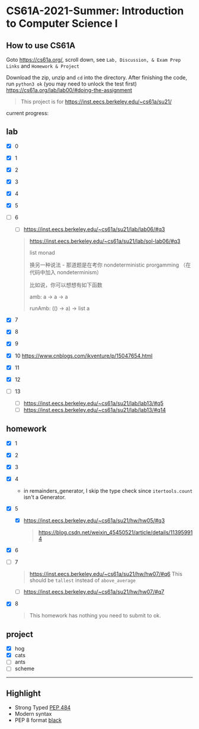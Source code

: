 # CS61A-2021-Summer: Introduction to Computer Science I

## How to use CS61A

Goto <https://cs61a.org/>, scroll down, see `Lab, Discussion, & Exam Prep Links` and `Homework & Project`

Download the zip, unzip and `cd` into the directory. After finishing the code, run `python3 ok` (you may need to unlock the test first) <https://cs61a.org/lab/lab00/#doing-the-assignment>

> This project is for <https://inst.eecs.berkeley.edu/~cs61a/su21/>

current progress:

## lab

- [x] 0
- [x] 1
- [x] 2
- [x] 3
- [x] 4
- [x] 5
- [ ] 6

  - [ ] <https://inst.eecs.berkeley.edu/~cs61a/su21/lab/lab06/#q3>

  > <https://inst.eecs.berkeley.edu/~cs61a/su21/lab/sol-lab06/#q3>
  >
  > list monad
  >
  > 换另一种说法 - 那道题是在考你 nondeterministic prorgamming （在代码中加入 nondeterminism）
  >
  > 比如说，你可以想想有如下函数
  >
  > amb: a -> a -> a
  >
  > runAmb: (() -> a) -> list a

- [x] 7
- [x] 8
- [x] 9
- [x] 10 <https://www.cnblogs.com/ikventure/p/15047654.html>
- [x] 11
- [x] 12
- [ ] 13
  - [ ] <https://inst.eecs.berkeley.edu/~cs61a/su21/lab/lab13/#q5>
  - [ ] <https://inst.eecs.berkeley.edu/~cs61a/su21/lab/lab13/#q14>

## homework

- [x] 1
- [x] 2
- [x] 3
- [x] 4
  - in remainders_generator, I skip the type check since `itertools.count` isn't a Generator.
- [x] 5

  - [x] <https://inst.eecs.berkeley.edu/~cs61a/su21/hw/hw05/#q3>
    > <https://blog.csdn.net/weixin_45450521/article/details/113959914>

- [x] 6
- [ ] 7
  > <https://inst.eecs.berkeley.edu/~cs61a/su21/hw/hw07/#q6> This should be `tallest` instead of `above_average`
  - [ ] <https://inst.eecs.berkeley.edu/~cs61a/su21/hw/hw07/#q7>
- [x] 8
  > This homework has nothing you need to submit to ok.

## project

- [x] hog
- [x] cats
- [ ] ants
- [ ] scheme

---

## Highlight

- Strong Typed [PEP 484](https://www.python.org/dev/peps/pep-0484/)
- Modern syntax
- PEP 8 format [black](https://github.com/psf/black)

